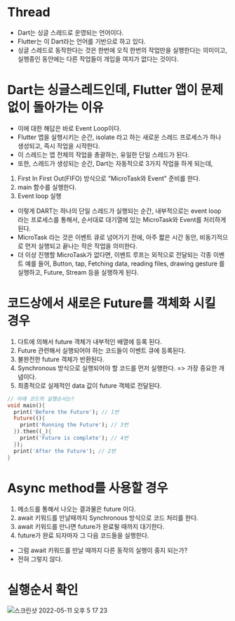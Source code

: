 # Thread
- Dart는 싱글 스레드로 운영되는 언어이다.
- Flutter는 이 Dart라는 언어를 기반으로 하고 있다.
- 싱글 스레드로 동작한다는 것은 한번에 오직 한번의 작업만을 실행한다는 의미이고, 실행중인 동안에는 다른 작업들이 개입을 여지가 없다는 것이다. 

# Dart는 싱글스레드인데, Flutter 앱이 문제 없이 돌아가는 이유
- 이에 대한 해답은 바로 Event Loop이다.
- Flutter 앱을 실행시키는 순간, isolate 라고 하는 새로운 스레드 프로세스가 하나 생성되고, 즉시 작업을 시작한다. 
- 이 스레드는 앱 전체의 작업을 총괄하는, 유일한 단일 스레드가 된다.
- 또한, 스레드가 생성되는 순간, Dart는 자동적으로 3가지 작업을 하게 되는데, 
1) First In First Out(FIFO) 방식으로 "MicroTask와 Event" 준비를 한다.
2) main 함수를 실행한다.
3) Event loop 실행
- 이렇게 DART는 하나의 단일 스레드가 실행되는 순간, 내부적으로는 event loop 라는 프로세스를 통해서, 순서대로 대기열에 있는 MicroTask와 Event를 처리하게 된다.
- MicroTask 라는 것은 이벤트 큐로 넘어가기 전에, 아주 짧은 시간 동안, 비동기적으로 먼저 실행되고 끝나는 작은 작업을 의미한다.
- 더 이상 진행할 MicroTask가 없다면, 이벤트 루프는 외적으로 전달되는 각종 이벤트 예를 들어, Button, tap, Fetching data, reading files, drawing gesture 를 실행하고, Future, Stream 등을 실행하게 된다.

# 코드상에서 새로은 Future를 객체화 시킬 경우
1) 다트에 의해서 future 객체가 내부적인 배열에 등록 된다.
2) Future 관련해서 실행되어야 하는 코드들이 이벤트 큐에 등록된다.
3) 불완전한 future 객체가 반환된다.
4) Synchronous 방식으로 실행되어야 할 코드를 먼저 실행한다. => 가장 중요한 개념이다. 
5) 최종적으로 실제적인 data 값이 future 객체로 전달된다.
```dart
// 아래 코드의 실행순서는? 
void main(){
  print('Before the Future'); // 1번 
  Future((){
    print('Running the Future'); // 3번
  }).then((_){
    print('Future is complete'); // 4번
  });
  print('After the Future'); // 2번
}
```

# Async method를 사용할 경우
1) 메소드를 통해서 나오는 결과물은 future 이다.
2) await 키워드를 만날때까지 Synchronous 방식으로 코드 처리를 한다.
3) await 키워드를 만나면 future가 완료될 때까지 대기한다.
4) future가 완료 되자마자 그 다음 코드들을 실행한다.
- 그럼 await 키워드를 만날 때까지 다른 동작의 실행이 중지 되는가?
- 전혀 그렇지 않다. 

# 실행순서 확인
![스크린샷 2022-05-11 오후 5 17 23](https://user-images.githubusercontent.com/43905552/167802396-be6a709e-b87b-4ca9-b8d2-fe1517ba13c2.png)










